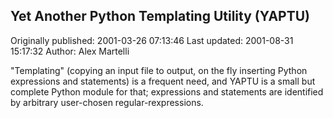 ## Yet Another Python Templating Utility (YAPTU)

Originally published: 2001-03-26 07:13:46
Last updated: 2001-08-31 15:17:32
Author: Alex Martelli

"Templating" (copying an input file to output, on the fly inserting Python expressions and statements) is a frequent need, and YAPTU is a small but complete Python module for that; expressions and statements are identified by arbitrary user-chosen regular-rexpressions.
